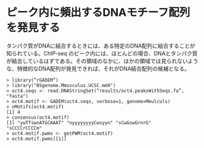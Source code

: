 # ピーク内に頻出するDNAモチーフ配列を発見する
タンパク質がDNAに結合するときには、ある特定のDNA配列に結合することが知られている。ChIP-seq のピーク内には、ほとんどの場合、DNAとタンパク質が結合しているはずである。その領域のなかに、ほかの領域では見られないような、特徴的なDNA配列が発見できれば、それがDNA結合配列の候補となる。

```
> library(“rGADEM”)
> library("BSgenome.Mmusculus.UCSC.mm9")
> oct4.seqs <- read.DNAStringSet(“results/oct4.peaksWithSeqs.fa”, "fasta")
> oct4.motif <- GADEM(oct4.seqs, verbose=1, genome=Mmulculs)
> nMotifs(oct4.motif)
[1] 4
> consensus(oct4.motif)
[1] "ywTTswnATGCAAAT" "nyyyyyyyyCwsyyn" "sCwGswGrnrG"     "sCCCCrCCCCm"    
> oct4.motif.pwms <- getPWM(oct4.motif)
> oct4.motif.pwms[[1]]
```